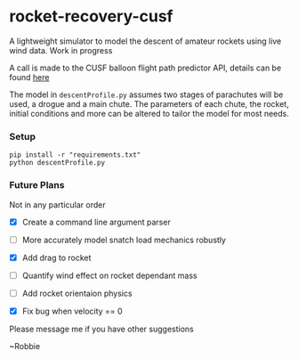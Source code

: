 # rocket-recovery-cusf 

A lightweight simulator to model the descent of amateur rockets using live wind data. Work in progress

A call is made to the CUSF balloon flight path predictor API, details can be found [here](http://tawhiri.cusf.co.uk/en/latest/api.html)

The model in `descentProfile.py` assumes two stages of parachutes will be used, a drogue and a main chute. The parameters of each chute, the rocket, initial conditions and more can be altered to tailor the model for most needs. 

### Setup

```
pip install -r "requirements.txt"
python descentProfile.py
```

### Future Plans

Not in any particular order

- [x] Create a command line argument parser
- [ ] More accurately model snatch load mechanics robustly
- [x] Add drag to rocket
- [ ] Quantify wind effect on rocket dependant mass
- [ ] Add rocket orientaion physics
- [x] Fix bug when velocity == 0


Please message me if you have other suggestions

~Robbie
